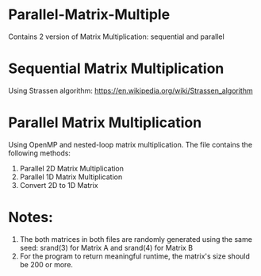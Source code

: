 # Parallel-Matrix-Multiple

Contains 2 version of Matrix Multiplication: sequential and parallel

# Sequential Matrix Multiplication
Using Strassen algorithm: https://en.wikipedia.org/wiki/Strassen_algorithm

# Parallel Matrix Multiplication
Using OpenMP and nested-loop matrix multiplication. The file contains the following methods: 
1. Parallel 2D Matrix Multiplication
2. Parallel 1D Matrix Multiplication
3. Convert 2D to 1D Matrix

# Notes:
1. The both matrices in both files are randomly generated using the same seed: srand(3) for Matrix A and srand(4) for Matrix B
2. For the program to return meaningful runtime, the matrix's size should be 200 or more. 
